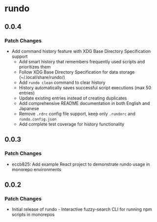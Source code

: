 # rundo

## 0.0.4

### Patch Changes

- Add command history feature with XDG Base Directory Specification support
  - Add smart history that remembers frequently used scripts and prioritizes them
  - Follow XDG Base Directory Specification for data storage (~/.local/share/rundo/)
  - Add `rundo clean` command to clear history
  - History automatically saves successful script executions (max 50 entries)
  - Update existing entries instead of creating duplicates
  - Add comprehensive README documentation in both English and Japanese
  - Remove `.rdrc` config file support, keep only `.rundorc` and `rundo.config.json`
  - Add complete test coverage for history functionality

## 0.0.3

### Patch Changes

- eccb825: Add example React project to demonstrate rundo usage in monorepo environments

## 0.0.2

### Patch Changes

- Initial release of rundo - Interactive fuzzy-search CLI for running npm scripts in monorepos
